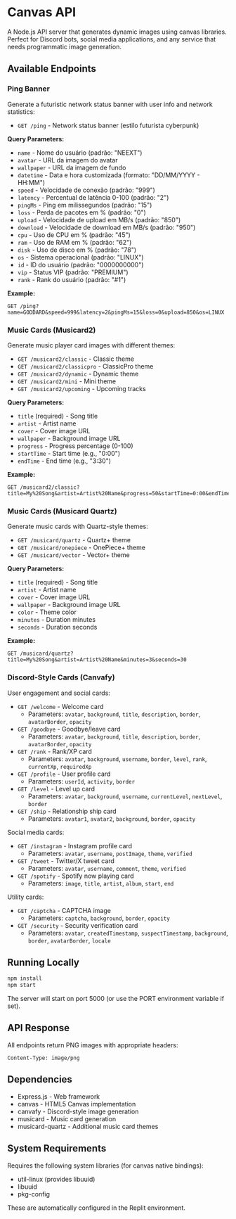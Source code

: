# Canvas API

A Node.js API server that generates dynamic images using canvas libraries. Perfect for Discord bots, social media applications, and any service that needs programmatic image generation.

## Available Endpoints

### Ping Banner
Generate a futuristic network status banner with user info and network statistics:

- `GET /ping` - Network status banner (estilo futurista cyberpunk)

**Query Parameters:**
- `name` - Nome do usuário (padrão: "NEEXT")
- `avatar` - URL da imagem do avatar
- `wallpaper` - URL da imagem de fundo
- `datetime` - Data e hora customizada (formato: "DD/MM/YYYY - HH:MM")
- `speed` - Velocidade de conexão (padrão: "999")
- `latency` - Percentual de latência 0-100 (padrão: "2")
- `pingMs` - Ping em milissegundos (padrão: "15")
- `loss` - Perda de pacotes em % (padrão: "0")
- `upload` - Velocidade de upload em MB/s (padrão: "850")
- `download` - Velocidade de download em MB/s (padrão: "950")
- `cpu` - Uso de CPU em % (padrão: "45")
- `ram` - Uso de RAM em % (padrão: "62")
- `disk` - Uso de disco em % (padrão: "78")
- `os` - Sistema operacional (padrão: "LINUX")
- `id` - ID do usuário (padrão: "0000000000")
- `vip` - Status VIP (padrão: "PREMIUM")
- `rank` - Rank do usuário (padrão: "#1")

**Example:**
```
GET /ping?name=GODDARD&speed=999&latency=2&pingMs=15&loss=0&upload=850&os=LINUX
```

### Music Cards (Musicard2)
Generate music player card images with different themes:

- `GET /musicard2/classic` - Classic theme
- `GET /musicard2/classicpro` - ClassicPro theme
- `GET /musicard2/dynamic` - Dynamic theme
- `GET /musicard2/mini` - Mini theme
- `GET /musicard2/upcoming` - Upcoming tracks

**Query Parameters:**
- `title` (required) - Song title
- `artist` - Artist name
- `cover` - Cover image URL
- `wallpaper` - Background image URL
- `progress` - Progress percentage (0-100)
- `startTime` - Start time (e.g., "0:00")
- `endTime` - End time (e.g., "3:30")

**Example:**
```
GET /musicard2/classic?title=My%20Song&artist=Artist%20Name&progress=50&startTime=0:00&endTime=3:30
```

### Music Cards (Musicard Quartz)
Generate music cards with Quartz-style themes:

- `GET /musicard/quartz` - Quartz+ theme
- `GET /musicard/onepiece` - OnePiece+ theme
- `GET /musicard/vector` - Vector+ theme

**Query Parameters:**
- `title` (required) - Song title
- `artist` - Artist name
- `cover` - Cover image URL
- `wallpaper` - Background image URL
- `color` - Theme color
- `minutes` - Duration minutes
- `seconds` - Duration seconds

**Example:**
```
GET /musicard/quartz?title=My%20Song&artist=Artist%20Name&minutes=3&seconds=30
```

### Discord-Style Cards (Canvafy)

User engagement and social cards:

- `GET /welcome` - Welcome card
  - Parameters: `avatar`, `background`, `title`, `description`, `border`, `avatarBorder`, `opacity`
- `GET /goodbye` - Goodbye/leave card
  - Parameters: `avatar`, `background`, `title`, `description`, `border`, `avatarBorder`, `opacity`
- `GET /rank` - Rank/XP card
  - Parameters: `avatar`, `background`, `username`, `border`, `level`, `rank`, `currentXp`, `requiredXp`
- `GET /profile` - User profile card
  - Parameters: `userId`, `activity`, `border`
- `GET /level` - Level up card
  - Parameters: `avatar`, `background`, `username`, `currentLevel`, `nextLevel`, `border`
- `GET /ship` - Relationship ship card
  - Parameters: `avatar1`, `avatar2`, `background`, `border`, `opacity`

Social media cards:

- `GET /instagram` - Instagram profile card
  - Parameters: `avatar`, `username`, `postImage`, `theme`, `verified`
- `GET /tweet` - Twitter/X tweet card
  - Parameters: `avatar`, `username`, `comment`, `theme`, `verified`
- `GET /spotify` - Spotify now playing card
  - Parameters: `image`, `title`, `artist`, `album`, `start`, `end`

Utility cards:

- `GET /captcha` - CAPTCHA image
  - Parameters: `captcha`, `background`, `border`, `opacity`
- `GET /security` - Security verification card
  - Parameters: `avatar`, `createdTimestamp`, `suspectTimestamp`, `background`, `border`, `avatarBorder`, `locale`

## Running Locally

```bash
npm install
npm start
```

The server will start on port 5000 (or use the PORT environment variable if set).

## API Response

All endpoints return PNG images with appropriate headers:
```
Content-Type: image/png
```

## Dependencies

- Express.js - Web framework
- canvas - HTML5 Canvas implementation
- canvafy - Discord-style image generation
- musicard - Music card generation
- musicard-quartz - Additional music card themes

## System Requirements

Requires the following system libraries (for canvas native bindings):
- util-linux (provides libuuid)
- libuuid
- pkg-config

These are automatically configured in the Replit environment.
